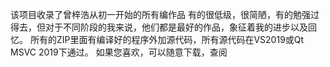 该项目收录了曾梓浩从初一开始的所有编作品
有的很低级，很简陋，有的勉强过得去，但对于不同阶段的我来说，他们都是最好的作品，象征着我的进步以及回忆。
所有的ZIP里面有编译好的程序外加源代码，所有源代码在VS2019或Qt MSVC 2019下通过。
如果您喜欢，可以随意下载，查阅
